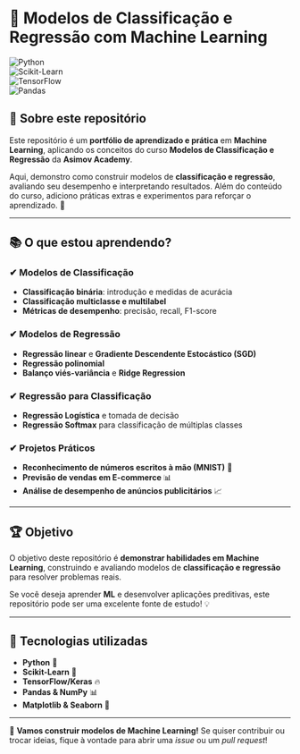 # 🤖 Modelos de Classificação e Regressão com Machine Learning  

![Python](https://img.shields.io/badge/Python-ML-yellow?style=for-the-badge&logo=python)  
![Scikit-Learn](https://img.shields.io/badge/Scikit--Learn-Machine%20Learning-orange?style=for-the-badge&logo=scikitlearn)  
![TensorFlow](https://img.shields.io/badge/TensorFlow-Deep%20Learning-blue?style=for-the-badge&logo=tensorflow)  
![Pandas](https://img.shields.io/badge/Pandas-Data%20Analysis-green?style=for-the-badge&logo=pandas)  

## 📌 Sobre este repositório  

Este repositório é um **portfólio de aprendizado e prática** em **Machine Learning**, aplicando os conceitos do curso **Modelos de Classificação e Regressão** da **Asimov Academy**.  

Aqui, demonstro como construir modelos de **classificação e regressão**, avaliando seu desempenho e interpretando resultados. Além do conteúdo do curso, adiciono práticas extras e experimentos para reforçar o aprendizado. 🚀  

---

## 📚 O que estou aprendendo?  

### ✔ **Modelos de Classificação**  
- **Classificação binária**: introdução e medidas de acurácia  
- **Classificação multiclasse e multilabel**  
- **Métricas de desempenho**: precisão, recall, F1-score  

### ✔ **Modelos de Regressão**  
- **Regressão linear** e **Gradiente Descendente Estocástico (SGD)**  
- **Regressão polinomial**
- **Balanço viés-variância** e **Ridge Regression**  

### ✔ **Regressão para Classificação**  
- **Regressão Logística** e tomada de decisão  
- **Regressão Softmax** para classificação de múltiplas classes  

### ✔ **Projetos Práticos**  
- **Reconhecimento de números escritos à mão (MNIST)** 🔢  
- **Previsão de vendas em E-commerce** 📊  
- **Análise de desempenho de anúncios publicitários** 📈  

---

## 🏆 Objetivo  

O objetivo deste repositório é **demonstrar habilidades em Machine Learning**, construindo e avaliando modelos de **classificação e regressão** para resolver problemas reais.  

Se você deseja aprender **ML** e desenvolver aplicações preditivas, este repositório pode ser uma excelente fonte de estudo! 💡  

---

## 🔧 Tecnologias utilizadas  

- **Python** 🐍  
- **Scikit-Learn** 🤖  
- **TensorFlow/Keras** 🔥  
- **Pandas & NumPy** 📊  
- **Matplotlib & Seaborn** 🎨  

---

🚀 **Vamos construir modelos de Machine Learning!** Se quiser contribuir ou trocar ideias, fique à vontade para abrir uma *issue* ou um *pull request*!  


